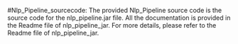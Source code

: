 #Nlp_Pipeline_sourcecode:
	The provided Nlp_Pipeline source code is the source code for the nlp_pipeline.jar file. All the documentation is provided in the Readme file of nlp_pipeline_jar.
	For more details, please refer to the Readme file of nlp_pipeline_jar.



